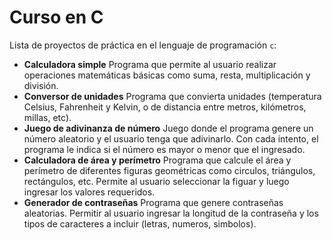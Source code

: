 # Curso en C

Lista de proyectos de práctica en el lenguaje de programación `c`:

- **Calculadora simple**
Programa que permite al usuario realizar operaciones matemáticas básicas como suma, resta, multiplicación y división.
- **Conversor de unidades**
Programa que convierta unidades (temperatura Celsius, Fahrenheit y Kelvin, o de distancia entre metros, kilómetros, millas, etc).
- **Juego de adivinanza de número**
Juego donde el programa genere un número aleatorio y el usuario tenga que adivinarlo. Con cada intento, el programa le indica si el número es mayor o menor que el ingresado.
- **Calculadora de área y perímetro**
Programa que calcule el área y perímetro de diferentes figuras geométricas como circulos, triángulos, rectángulos, etc. Permite al usuario seleccionar la figuar y luego ingresar los valores requeridos.
- **Generador de contraseñas**
Programa que genere contraseñas aleatorias. Permitir al usuario ingresar la longitud de la contraseña y los tipos de caracteres a incluir (letras, numeros, simbolos).

